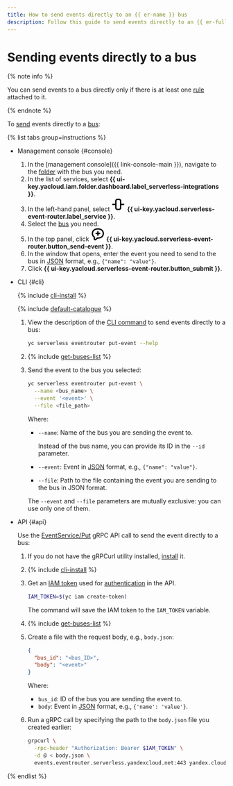 ```yaml
---
title: How to send events directly to an {{ er-name }} bus
description: Follow this guide to send events directly to an {{ er-full-name }} bus using the put method.
---
```


# Sending events directly to a bus

{% note info %}

You can send events to a bus directly only if there is at least one [rule](../../../concepts/eventrouter/rule.md) attached to it.

{% endnote %}

To [send](../../../concepts/eventrouter/sending-events.md) events directly to a [bus](../../../concepts/eventrouter/bus.md):

{% list tabs group=instructions %}

- Management console {#console}

  1. In the [management console]({{ link-console-main }}), navigate to the [folder](../../../../resource-manager/concepts/resources-hierarchy.md#folder) with the bus you need.
  1. In the list of services, select **{{ ui-key.yacloud.iam.folder.dashboard.label_serverless-integrations }}**.
  1. In the left-hand panel, select ![object-align-center-vertical](../../../../_assets/console-icons/object-align-center-vertical.svg) **{{ ui-key.yacloud.serverless-event-router.label_service }}**.
  1. Select the [bus](../../../concepts/eventrouter/bus.md) you need.
  1. In the top panel, click ![comment-plus](../../../../_assets/console-icons/comment-plus.svg) **{{ ui-key.yacloud.serverless-event-router.button_send-event }}**.
  1. In the window that opens, enter the event you need to send to the bus in [JSON](https://en.wikipedia.org/wiki/JSON) format, e.g., `{"name": "value"}`.
  1. Click **{{ ui-key.yacloud.serverless-event-router.button_submit }}**.

- CLI {#cli}

  {% include [cli-install](../../../../_includes/cli-install.md) %}

  {% include [default-catalogue](../../../../_includes/default-catalogue.md) %}

  1. View the description of the [CLI command](../../../../cli/cli-ref/serverless/cli-ref/eventrouter/put-event.md) to send events directly to a bus:

      ```bash
      yc serverless eventrouter put-event --help
      ```
  1. {% include [get-buses-list](../../../../_includes/serverless-integrations/get-buses-list.md) %}
  1. Send the event to the bus you selected:

      ```bash
      yc serverless eventrouter put-event \
        --name <bus_name> \
        --event '<event>' \
        --file <file_path>
      ```

      Where:
      * `--name`: Name of the bus you are sending the event to.
      
          Instead of the bus name, you can provide its ID in the `--id` parameter.
      * `--event`: Event in [JSON](https://en.wikipedia.org/wiki/JSON) format, e.g., `{"name": "value"}`.

      * `--file`: Path to the file containing the event you are sending to the bus in JSON format.

      The `--event` and `--file` parameters are mutually exclusive: you can use only one of them.

- API {#api}

  Use the [EventService/Put](../../../../serverless-integrations/eventrouter/api-ref/grpc/Event/put.md) gRPC API call to send the event directly to a bus:

  1. If you do not have the gRPCurl utility installed, [install](https://github.com/fullstorydev/grpcurl) it.
  1. {% include [cli-install](../../../../_includes/cli-install.md) %}
  1. Get an [IAM token](../../../../iam/concepts/authorization/iam-token.md) used for [authentication](../../../api-ref/eventrouter/authentication.md) in the API.

      ```bash
      IAM_TOKEN=$(yc iam create-token)
      ```

      The command will save the IAM token to the `IAM_TOKEN` variable.
  1. {% include [get-buses-list](../../../../_includes/serverless-integrations/get-buses-list.md) %}
  1. Create a file with the request body, e.g., `body.json`:

      ```json
      {
        "bus_id": "<bus_ID>",
        "body": "<event>"
      }
      ```

      Where:
      * `bus_id`: ID of the bus you are sending the event to.
      * `body`: Event in [JSON](https://en.wikipedia.org/wiki/JSON) format, e.g., `{'name': 'value'}`.
  1. Run a gRPC call by specifying the path to the `body.json` file you created earlier:

      ```bash
      grpcurl \
        -rpc-header "Authorization: Bearer $IAM_TOKEN" \
        -d @ < body.json \
        events.eventrouter.serverless.yandexcloud.net:443 yandex.cloud.serverless.eventrouter.v1.EventService/Put
      ```

{% endlist %}